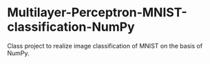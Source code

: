# Multilayer-Perceptron-MNIST-classification-NumPy
Class project to realize image classification of MNIST on the basis of NumPy.
